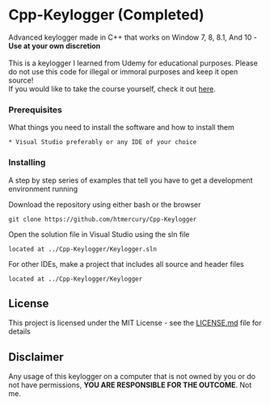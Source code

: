 # Cpp-Keylogger (Completed)
Advanced keylogger made in C++ that works on Window 7, 8, 8.1, And 10 - **Use at your own discretion** <br/><br/>
This is a keylogger I learned from Udemy for educational purposes. Please do not use this code for illegal or immoral purposes and keep it open source! <br/>
If you would like to take the course yourself, check it out [here](https://www.udemy.com/how-to-create-an-advanced-keylogger-from-scratch-for-windows).

### Prerequisites

What things you need to install the software and how to install them

```
* Visual Studio preferably or any IDE of your choice
```

### Installing

A step by step series of examples that tell you have to get a development environment running

Download the repository using either bash or the browser

```
git clone https://github.com/htmercury/Cpp-Keylogger
```

Open the solution file in Visual Studio using the sln file

```
located at ../Cpp-Keylogger/Keylogger.sln
```

For other IDEs, make a project that includes all source and header files

```
located at ../Cpp-Keylogger/Keylogger
```

## License
This project is licensed under the MIT License - see the [LICENSE.md](LICENSE.md) file for details

## Disclaimer
Any usage of this keylogger on a computer that is not owned by you or do not have permissions, **YOU ARE RESPONSIBLE FOR THE OUTCOME**. Not me.
